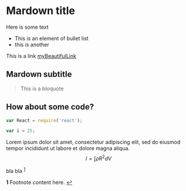 # Mardown title

Here is some text

* This is an element of bullet list
* this is another

This is a link [myBeautifulLink](http://www.google.com)

## Mardown subtitle

<blockquote>
    This is a bloquote
</blockquote>

## How about some code?

```js
var React = require('react');

var i = 25;

```
Lorem ipsum dolor sit amet, consectetur adipiscing elit, sed do eiusmod tempor incididunt ut labore et dolore magna aliqua.
$$I = \int \rho R^{2} dV$$

bla bla <sup id="a1">[1](#f1)</sup>

<b id="f1">1</b> Footnote content here. [↩](#a1)
